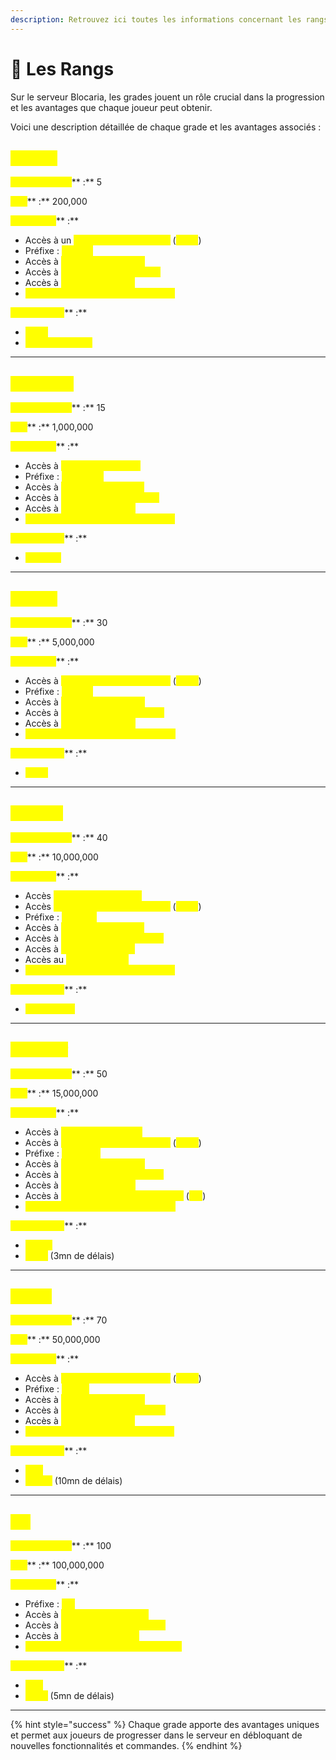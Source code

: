 ```yaml
---
description: Retrouvez ici toutes les informations concernant les rangs
---
```


# 👑 Les Rangs

Sur le serveur Blocaria, les grades jouent un rôle crucial dans la progression et les avantages que chaque joueur peut obtenir.&#x20;

Voici une description détaillée de chaque grade et les avantages associés :&#x20;

## <mark style="color:yellow;">Paysan</mark>

<mark style="color:yellow;">**Niveau Requis**</mark>** :** 5

<mark style="color:yellow;">**Prix**</mark>** :** 200,000

<mark style="color:yellow;">**Avantages**</mark>** :**

* Accès à un <mark style="color:yellow;">**métier supplémentaire**</mark> (<mark style="color:yellow;">**`/jobs`**</mark>)
* Préfixe : <mark style="color:yellow;">**Paysan**</mark>
* Accès à <mark style="color:yellow;">**3 objets dans l'HDV**</mark>
* Accès à <mark style="color:yellow;">**4 magasins personnels**</mark>
* Accès à <mark style="color:yellow;">**2 homes privatifs**</mark>
* <mark style="color:yellow;">**Gain de 2000 toutes les 10 minutes**</mark>

<mark style="color:yellow;">**Commandes**</mark>** :**

* <mark style="color:yellow;">**`/sell`**</mark>
* <mark style="color:yellow;">**`/trade <joueur>`**</mark>

***

## <mark style="color:yellow;">V</mark><mark style="color:yellow;">**illageois**</mark>

<mark style="color:yellow;">**Niveau Requis**</mark>** :** 15

<mark style="color:yellow;">**Prix**</mark>** :** 1,000,000

<mark style="color:yellow;">**Avantages**</mark>** :**

* Accès à <mark style="color:yellow;">**la carrière de niv. 1**</mark>
* Préfixe : <mark style="color:yellow;">**Villageois**</mark>
* Accès à <mark style="color:yellow;">**5 objets dans l'HDV**</mark>
* Accès à <mark style="color:yellow;">**7 magasins personnels**</mark>
* Accès à <mark style="color:yellow;">**3 homes privatifs**</mark>
* <mark style="color:yellow;">**Gain de 3000 toutes les 10 minutes**</mark>

<mark style="color:yellow;">**Commandes**</mark>** :**

* <mark style="color:yellow;">**`/pw rate`**</mark>

***

## <mark style="color:yellow;">Artisan</mark>

<mark style="color:yellow;">**Niveau Requis**</mark>** :** 30

<mark style="color:yellow;">**Prix**</mark>** :** 5,000,000

<mark style="color:yellow;">**Avantages**</mark>** :**

* Accès à <mark style="color:yellow;">**un métier supplémentaire**</mark> (<mark style="color:yellow;">**`/jobs`**</mark>)
* Préfixe : <mark style="color:yellow;">**Artisan**</mark>
* Accès à <mark style="color:yellow;">**6 objets dans l'HDV**</mark>
* Accès à <mark style="color:yellow;">**10 magasins personnels**</mark>
* Accès à <mark style="color:yellow;">**4 homes privatifs**</mark>
* <mark style="color:yellow;">**Gain de 4000 toutes les 10 minutes**</mark>

<mark style="color:yellow;">**Commandes**</mark>** :**

* <mark style="color:yellow;">**`/back`**</mark>

***

## <mark style="color:yellow;">Marquis</mark>

<mark style="color:yellow;">**Niveau Requis**</mark>** :** 40

<mark style="color:yellow;">**Prix**</mark>** :** 10,000,000

<mark style="color:yellow;">**Avantages**</mark>** :**

* Accès <mark style="color:yellow;">**à la carrière de niv. 2**</mark>
* Accès <mark style="color:yellow;">**à un métier supplémentaire**</mark> (<mark style="color:yellow;">**`/jobs`**</mark>)
* Préfixe : <mark style="color:yellow;">**Marquis**</mark>
* Accès à <mark style="color:yellow;">**7 objets dans l'HDV**</mark>
* Accès à <mark style="color:yellow;">**12 magasins personnels**</mark>
* Accès à <mark style="color:yellow;">**5 homes privatifs**</mark>
* Accès au <mark style="color:yellow;">**\[i] dans le chat**</mark>
* <mark style="color:yellow;">**Gain de 5000 toutes les 10 minutes**</mark>

<mark style="color:yellow;">**Commandes**</mark>** :**

* <mark style="color:yellow;">**`/slimechunk`**</mark>

***

## <mark style="color:yellow;">Seigneur</mark>

<mark style="color:yellow;">**Niveau Requis**</mark>** :** 50

<mark style="color:yellow;">**Prix**</mark>** :** 15,000,000

<mark style="color:yellow;">**Avantages**</mark>** :**

* Accès à <mark style="color:yellow;">**la carrière de niv. 3**</mark>
* Accès à <mark style="color:yellow;">**un métier supplémentaire**</mark> (<mark style="color:yellow;">**`/jobs`**</mark>)
* Préfixe : <mark style="color:yellow;">**Seigneur**</mark>
* Accès à <mark style="color:yellow;">**8 objets dans l'HDV**</mark>
* Accès à <mark style="color:yellow;">**15 magasins personnels**</mark>
* Accès à <mark style="color:yellow;">**6 homes privatifs**</mark>
* Accès à <mark style="color:yellow;">**un coffre personnalisé supp.**</mark> (<mark style="color:yellow;">**`/pv`**</mark>)
* <mark style="color:yellow;">**Gain de 6000 toutes les 10 minutes**</mark>

<mark style="color:yellow;">**Commandes**</mark>** :**

* <mark style="color:yellow;">**`/qsbuy`**</mark>
* <mark style="color:yellow;">**`/feed`**</mark> (3mn de délais)

***

## <mark style="color:yellow;">Prince</mark>

<mark style="color:yellow;">**Niveau Requis**</mark>** :** 70

<mark style="color:yellow;">**Prix**</mark>** :** 50,000,000

<mark style="color:yellow;">**Avantages**</mark>** :**

* Accès à <mark style="color:yellow;">**un métier supplémentaire**</mark> (<mark style="color:yellow;">**`/jobs`**</mark>)
* Préfixe : <mark style="color:yellow;">**Prince**</mark>
* Accès à <mark style="color:yellow;">**9 objets dans l'HDV**</mark>
* Accès à <mark style="color:yellow;">**20 magasins personnels**</mark>
* Accès à <mark style="color:yellow;">**7 homes privatifs**</mark>
* <mark style="color:yellow;">**Gain de 7000 toutes les 10 minutes**</mark>

<mark style="color:yellow;">**Commandes**</mark>** :**

* <mark style="color:yellow;">**`/top`**</mark>
* <mark style="color:yellow;">**`/regen`**</mark> (10mn de délais)

***

## <mark style="color:yellow;">Roi</mark>

<mark style="color:yellow;">**Niveau Requis**</mark>** :** 100

<mark style="color:yellow;">**Prix**</mark>** :** 100,000,000

<mark style="color:yellow;">**Avantages**</mark>** :**

* Préfixe : <mark style="color:yellow;">**Roi**</mark>
* Accès à <mark style="color:yellow;">**10 objets dans l'HDV**</mark>
* Accès à <mark style="color:yellow;">**25 magasins personnels**</mark>
* Accès à <mark style="color:yellow;">**10 homes privatifs**</mark>
* <mark style="color:yellow;">**Gain de 10,000 toutes les 10 minutes**</mark>

<mark style="color:yellow;">**Commandes**</mark>** :**

* <mark style="color:yellow;">**`/fly`**</mark>
* <mark style="color:yellow;">**`/near`**</mark> (5mn de délais)

***

{% hint style="success" %}
Chaque grade apporte des avantages uniques et permet aux joueurs de progresser dans le serveur en débloquant de nouvelles fonctionnalités et commandes.
{% endhint %}

